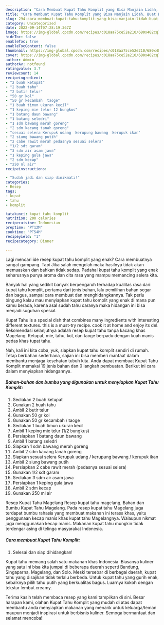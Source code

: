 ```yaml
---
description: "Cara Membuat Kupat Tahu Komplit yang Bisa Manjain Lidah, Buat Buka Puasa}"
title: "Cara Membuat Kupat Tahu Komplit yang Bisa Manjain Lidah, Buat Buka Puasa}"
slug: 294-cara-membuat-kupat-tahu-komplit-yang-bisa-manjain-lidah-buat-buka-puasa
category: Uncategorized
date: 2022-09-14T07:28:19.367Z
image: https://img-global.cpcdn.com/recipes/c018aa75ce52e210/680x482cq70/kupat-tahu-komplit-foto-resep-utama.jpg
hideToc: false
enableToc: true
enableTocContent: false
thumbnail: https://img-global.cpcdn.com/recipes/c018aa75ce52e210/680x482cq70/kupat-tahu-komplit-foto-resep-utama.jpg
cover: https://img-global.cpcdn.com/recipes/c018aa75ce52e210/680x482cq70/kupat-tahu-komplit-foto-resep-utama.jpg
author: Admin
authorAv: notfound
ratingvalue: 3.7
reviewcount: 14
recipeingredient:
- "2 buah ketupat"
- "2 buah tahu"
- "2 butir telur"
- "50 gr kol"
- "50 gr kecambah  taoge"
- "1 buah timun ukuran kecil"
- "1 keping mie telur 12 bungkus"
- "1 batang daun bawang"
- "1 batang seledri"
- "1 sdm bawang merah goreng"
- "2 sdm kacang tanah goreng"
- "sesuai selera Kerupuk udang  kerupung bawang  kerupuk ikan"
- "2 siung bawang putih"
- "2 cabe rawit merah pedasnya sesuai selera"
- "1/2 sdt garam"
- "3 sdm air asam jawa"
- "1 keping gula jawa"
- "2 sdm kecap"
- "250 ml air"
recipeinstructions:

- "Sudah jadi dan siap dinikmati!"
categories:
- Resep
tags:
- kupat
- tahu
- komplit

katakunci: kupat tahu komplit 
nutrition: 200 calories
recipecuisine: Indonesian
preptime: "PT12M"
cooktime: "PT54M"
recipeyield: "1"
recipecategory: Dinner

---
```



Lagi mencari ide resep kupat tahu komplit yang enak? Cara membuatnya sangat gampang. Tapi Jika salah mengolah maka hasilnya tidak akan memuaskan dan bahkan tidak sedap. Padahal kupat tahu komplit yang enak seharusnya punya aroma dan cita rasa yang mampu memancing selera kita.


Banyak hal yang sedikit banyak berpengaruh terhadap kualitas rasa dari kupat tahu komplit, pertama dari jenis bahan, lalu pemilihan bahan segar dan bagus, sampai cara membuat dan menghidangkannya. Tak perlu bingung kalau mau menyiapkan kupat tahu komplit yang enak di mana pun kamu berada, karena asal sudah tahu caranya maka hidangan ini bisa menjadi suguhan spesial.

Kupat Tahu is a special dish that combines many ingredients with interesting different textures. this is a must-try recipe. cook it at home and enjoy its del. Rekomendasi selanjutnya adalah resep kupat tahu tanpa kacang khas Magelang. Ketupat, mie, tahu, kol, dan taoge berpadu dengan kuah manis pedas khas tupat tahu.


Nah, kali ini kita coba, yuk, siapkan kupat tahu komplit sendiri di rumah. Tetap berbahan sederhana, sajian ini bisa memberi manfaat dalam membantu menjaga kesehatan tubuh kita. Anda dapat membuat Kupat Tahu Komplit memakai 19 jenis bahan dan 0 langkah pembuatan. Berikut ini cara dalam menyiapkan hidangannya.

<!--inarticleads1-->

##### Bahan-bahan dan bumbu yang digunakan untuk menyiapkan Kupat Tahu Komplit:

1. Sediakan 2 buah ketupat
1. Gunakan 2 buah tahu
1. Ambil 2 butir telur
1. Gunakan 50 gr kol
1. Gunakan 50 gr kecambah / taoge
1. Sediakan 1 buah timun ukuran kecil
1. Ambil 1 keping mie telur (1/2 bungkus)
1. Persiapkan 1 batang daun bawang
1. Ambil 1 batang seledri
1. Siapkan 1 sdm bawang merah goreng
1. Ambil 2 sdm kacang tanah goreng
1. Siapkan sesuai selera Kerupuk udang / kerupung bawang / kerupuk ikan
1. Ambil 2 siung bawang putih
1. Persiapkan 2 cabe rawit merah (pedasnya sesuai selera)
1. Gunakan 1/2 sdt garam
1. Sediakan 3 sdm air asam jawa
1. Persiapkan 1 keping gula jawa
1. Ambil 2 sdm kecap
1. Gunakan 250 ml air


Resep Kupat Tahu Magelang Resep kupat tahu magelang, Bahan dan Bumbu Kupat Tahu Magelang. Pada resep kupat tahu Magelang juga terdapat bumbu rahasia yang membuat makanan ini terasa khas, yaitu penggunaan kecap manis khas kupat tahu Magelangnya. Walaupun nikmat juga menggunakan kecap manis. Makanan kupat tahu mungkin tidak terdengar asing di telinga masyarakat Indonesia. 

<!--inarticleads2-->

##### Cara membuat Kupat Tahu Komplit:


1. Selesai dan siap dihidangkan!

Kupat tahu memang salah satu makanan khas Indonesia. Biasanya kuliner yang satu ini bisa kita jumpai di beberapa daerah seperti Bandung, Singaparna, Magelang, dan Solo. Meski tersebar di berbagai daerah, kupat tahu yang disajikan tidak terlalu berbeda. Untuk kupat tahu yang gurih enak, sebaiknya pilih tahu putih yang berkualitas bagus. Luarnya kokoh dengan tekstur lembut creamy. 

Terima kasih telah membaca resep yang kami tampilkan di sini. Besar harapan kami, olahan Kupat Tahu Komplit yang mudah di atas dapat membantu anda menyiapkan makanan yang menarik untuk keluarga/teman maupun menjadi inspirasi untuk berbisnis kuliner. Semoga bermanfaat dan selamat mencoba!
